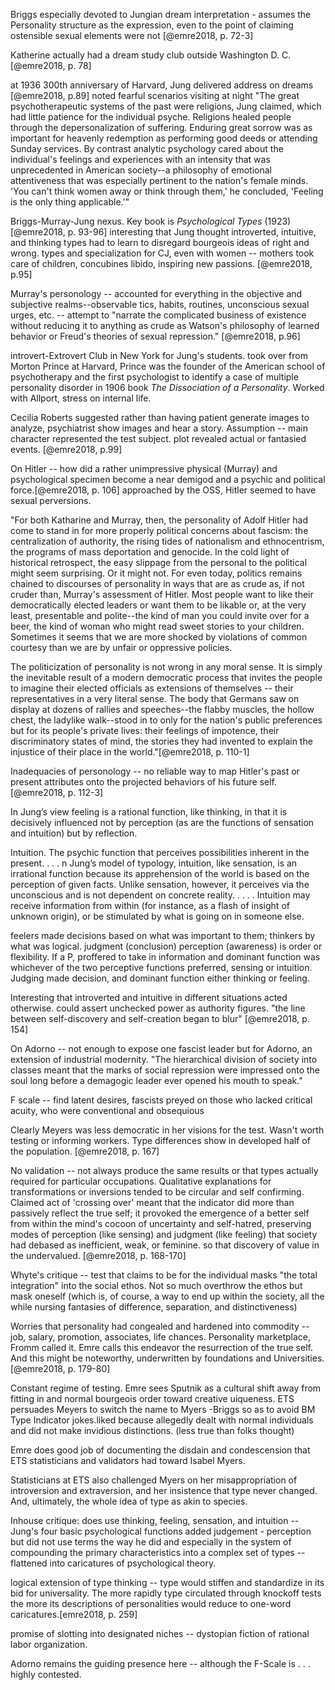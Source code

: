 Briggs especially devoted to Jungian dream interpretation - assumes the Personality structure as the expression, even to the point of claiming ostensible sexual elements were not [@emre2018, p. 72-3]

Katherine actually had a dream study club outside Washington D. C.[@emre2018, p. 78]

at 1936 300th anniversary of Harvard, Jung delivered address on dreams [@emre2018, p.89] noted fearful scenarios visiting at night "The great psychotherapeutic systems of the past were religions, Jung claimed, which had little patience for the individual psyche. Religions healed people through the depersonalization of suffering. Enduring great sorrow was as important for heavenly redemption as performing good deeds or attending Sunday services. By contrast analytic psychology cared about the individual's feelings and experiences with an intensity that was unprecedented in American society--a philosophy of emotional attentiveness that was especially pertinent to the nation's female minds. 'You can't think women away or think through them,' he concluded, 'Feeling is the only thing applicable.'"

Briggs-Murray-Jung nexus. Key book is *Psychological Types* (1923)[@emre2018, p. 93-96] interesting that Jung thought introverted, intuitive, and thinking types had to learn to disregard bourgeois ideas of right and wrong. types and specialization for CJ, even with women -- mothers took care of children, concubines libido, inspiring new passions. [@emre2018, p.95]

Murray's personology -- accounted for everything in the objective and subjective realms--observable tics, habits, routines, unconscious sexual urges, etc. -- attempt to "narrate the complicated business of existence without reducing it to anything as crude as Watson's philosophy of learned behavior or Freud's theories of sexual repression." [@emre2018, p.96]

introvert-Extrovert Club in New York for Jung's students. took over from Morton Prince at Harvard, Prince was the founder of the American school of psychotherapy and the first psychologist to identify a case of multiple personality disorder in 1906 book *The Dissociation of a Personality*. Worked with Allport, stress on internal life.

Cecilia Roberts suggested rather than having patient generate images to analyze, psychiatrist show images and hear a story. Assumption -- main character represented the test subject. plot revealed actual or fantasied events. [@emre2018, p.99]

On Hitler -- how did a rather unimpressive physical (Murray) and psychological specimen become a near demigod and a psychic and political force.[@emre2018, p. 106] approached by the OSS, Hitler seemed to have sexual perversions.

"For both Katharine and Murray, then, the personality of Adolf Hitler had come to stand in for more properly political concerns about fascism: the centralization of authority, the rising tides of nationalism and ethnocentrism, the programs of mass deportation and genocide. In the cold light of historical retrospect, the easy slippage from the personal to the political might seem surprising. Or it might not. For even today, politics remains chained to discourses of personality in ways that are as crude as, if not cruder than, Murray's assessment of Hitler. Most people want to like their democratically elected leaders or want them to be likable or, at the very least, presentable and polite--the kind of man you could invite over for a beer, the kind of woman who might read sweet stories to your children. Sometimes it seems that we are more shocked by violations of common courtesy than we are by unfair or oppressive policies.

The politicization of personality is not wrong in any moral sense. It is simply the inevitable result of a modern democratic process that invites the people to imagine their elected officials as extensions of themselves -- their representatives in a very literal sense. The body that Germans saw on display at dozens of rallies and speeches--the flabby muscles, the hollow chest, the ladylike walk--stood in to only for the nation's public preferences but for its people's private lives: their feelings of impotence, their discriminatory states of mind, the stories they had invented to explain the injustice of their place in the world."[@emre2018, p. 110-1]

Inadequacies of personology -- no reliable way to map Hitler's past or present attributes onto the projected behaviors of his future self. [@emre2018, p. 112-3]

In Jung’s view feeling is a rational function, like thinking, in that it is decisively influenced not by perception (as are the functions of sensation and intuition) but by reflection.

Intuition. The psychic function that perceives possibilities inherent in the present. . . . n Jung’s model of typology, intuition, like sensation, is an irrational function because its apprehension of the world is based on the perception of given facts. Unlike sensation, however, it perceives via the unconscious and is not dependent on concrete reality. . . . . Intuition may receive information from within (for instance, as a flash of insight of unknown origin), or be stimulated by what is going on in someone else.

feelers made decisions based on what was important to them; thinkers by what was logical. judgment (conclusion) perception (awareness) is order or flexibility. If a P, proffered to take in information and dominant function was whichever of the two perceptive functions preferred, sensing or intuition. Judging made decision, and dominant function either thinking or feeling.

Interesting that introverted and intuitive in different situations acted otherwise. could assert unchecked power as authority figures. "the line between self-discovery and self-creation began to blur" [@emre2018, p. 154]

On Adorno -- not enough to expose one fascist leader but for Adorno, an extension of industrial modernity. "The hierarchical division of society into classes meant that the marks of social repression were impressed onto the soul long before a demagogic leader ever opened his mouth to speak."

F scale -- find latent desires, fascists preyed on those who lacked critical acuity, who were conventional and obsequious

Clearly Meyers was less democratic in her visions for the test. Wasn't worth testing or informing workers. Type differences show in developed half of the population. [@emre2018, p. 167]

No validation -- not always produce the same results or that types actually required for particular occupations. Qualitative explanations for transformations or inversions tended to be circular and self confirming. Claimed act of 'crossing over' meant that the indicator did more than passively reflect the true self; it provoked the emergence of a better self from within the mind's cocoon of uncertainty and self-hatred, preserving modes of perception (like sensing) and judgment (like feeling) that society had debased as inefficient, weak, or feminine. so that discovery of value in the undervalued. [@emre2018, p. 168-170]

Whyte's critique -- test that claims to be for the individual masks "the total integration" into the social ethos. Not so much overthrow the ethos but mask oneself (which is, of course, a way to end up within the society, all the while nursing fantasies of difference, separation, and distinctiveness)

Worries that personality had congealed and hardened into commodity -- job, salary, promotion, associates, life chances. Personality marketplace, Fromm called it. Emre calls this endeavor the resurrection of the true self. And this might be noteworthy, underwritten by foundations and Universities. [@emre2018, p. 179-80]

Constant regime of testing. Emre sees Sputnik as a cultural shift away from fitting in and normal bourgeois order toward creative uiqueness. ETS persuades Meyers to switch the name to Myers -Briggs so as to avoid BM Type Indicator jokes.liked because  allegedly dealt with normal individuals and did not make invidious distinctions. (less true than folks thought)

Emre does good job of documenting the disdain and condescension that ETS statisticians and validators had toward Isabel Myers.

Statisticians at ETS also challenged Myers on her misappropriation of introversion and extraversion, and her insistence that type never changed. And, ultimately, the whole idea of type as akin to species.

Inhouse critique: does use thinking, feeling, sensation, and intuition -- Jung's four basic psychological functions added judgement - perception but did not use terms the way he did and especially in the system of compounding the primary characteristics into a complex set of types -- flattened into caricatures of psychological theory.

logical extension of type thinking -- type would stiffen and standardize in its bid for universality. The more rapidly type circulated through knockoff tests the more its descriptions of personalities would reduce to one-word caricatures.[emre2018, p. 259]

promise of slotting into designated niches -- dystopian fiction of rational labor organization.

Adorno remains the guiding presence here -- although the F-Scale is . . . highly contested.
